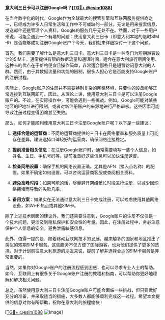 **意大利三日卡可以注册Google吗？[[TG💪+ @esim1088](https://t.me/s/esim1088)]**

在当今数字化的时代，Google作为全球最大的搜索引擎和互联网服务提供商之一，已经成为许多人日常生活和工作中不可或缺的一部分。无论是用来搜索信息、发送邮件还是管理个人资料，Google的服务几乎无处不在。然而，对于一些用户来说，可能会遇到一个有趣的问题：使用意大利三日卡（即意大利本地的临时SIM卡）是否能够成功注册Google账户？今天，我们就来详细探讨一下这个问题。

首先，我们需要了解什么是意大利三日卡。意大利三日卡是一种专门为短期游客设计的SIM卡，通常提供有限的数据流量和通话时间，适合在意大利旅行期间使用。这种卡的优点在于价格便宜且操作简单，非常适合那些只是短暂访问意大利的人群。然而，由于其数据流量和功能的限制，很多人担心它是否能支持Google账户的注册过程。

实际上，Google账户的注册并不需要特别复杂的网络环境，只要你的设备能够正常连接到互联网即可。因此，从理论上讲，使用意大利三日卡是可以注册Google账户的。不过，在实际操作中，可能会遇到一些挑战。例如，Google可能对某些地区的IP地址进行限制，或者对新注册账户的来源地进行严格审核。这些因素可能导致注册过程变得困难甚至失败。

那么，如何才能顺利使用意大利三日卡注册Google账户呢？以下是一些建议：

1. **选择合适的运营商**：不同的运营商提供的三日卡在网络覆盖和服务质量上可能存在差异。建议选择口碑较好的运营商，确保网络连接稳定。

2. **提前准备相关信息**：在注册Google账户时，通常需要填写一些个人信息，如姓名、生日、手机号码等。提前准备好这些信息可以加快注册速度。

3. **检查网络设置**：确保手机的网络设置正确，尤其是APN（接入点名称）的配置。如果不确定如何设置，可以咨询运营商客服或查阅相关资料。

4. **避免高峰时段**：如果可能的话，尽量避开网络繁忙时段进行注册，以减少因网络拥堵而导致的失败几率。

5. **备用方案**：如果实在无法通过意大利三日卡完成注册，可以考虑使用其他网络设备，如Wi-Fi热点或其他SIM卡。

除了上述技术层面的建议外，我们还需要注意到，Google账户的注册不仅仅是一个技术问题，更涉及到隐私保护和安全性的考量。因此，在注册过程中，务必注意保护个人信息的安全，避免泄露敏感信息。

此外，值得一提的是，随着移动互联网技术的发展，越来越多的国家和地区推出了类似的短期SIM卡服务。这些服务不仅方便了国际游客，也为他们提供了更多的选择。对于计划前往意大利旅游的朋友来说，提前了解并选择合适的SIM卡服务是非常重要的。

当然，如果你对Google账户的注册流程感到困惑，也可以寻求专业人士的帮助。如今，互联网上有很多关于Google账户注册的教程和指南，可以帮助你更好地理解和解决相关问题。

总之，虽然使用意大利三日卡注册Google账户可能会面临一些挑战，但只要做好充分的准备，并采取适当的措施，大多数人都能够顺利完成这一过程。希望本文提供的信息对你有所帮助，祝你在意大利的旅程愉快！

[[TG💪+ @esim1088](https://t.me/s/esim1088) ![Image](https://i.postimg.cc/4NQfJmqS/Snipaste-2025-05-13-00-14-12.png)]